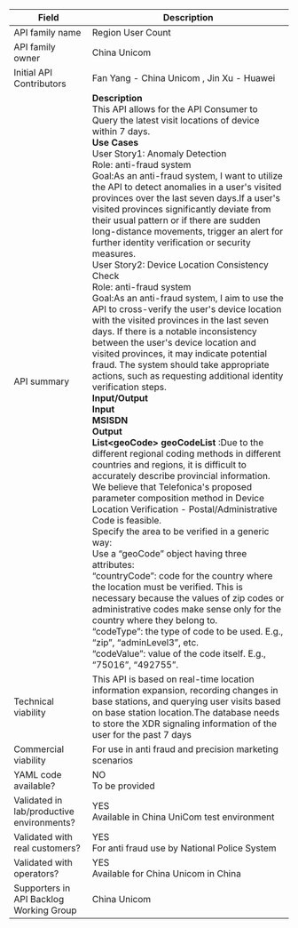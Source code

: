 | **Field** | Description | 
| ---- | ----- |
| API family name | Region User Count | 
| API family owner | China Unicom |
| Initial API Contributors | Fan Yang - China Unicom , Jin Xu - Huawei |
| API summary | **Description**     <br>  This API allows for the API Consumer to Query the latest visit locations of device within 7 days.    <br>  **Use Cases**     <br>  User Story1: Anomaly Detection   <br>  Role: anti-fraud system    <br>  Goal:As an anti-fraud system, I want to utilize the API to detect anomalies in a user's visited provinces over the last seven days.If a user's visited provinces significantly deviate from their usual pattern or if there are sudden long-distance movements, trigger an alert for further identity verification or security measures.   <br> User Story2: Device Location Consistency Check    <br>  Role: anti-fraud system    <br>  Goal:As an anti-fraud system, I aim to use the API to cross-verify the user's device location with the visited provinces in the last seven days. If there is a notable inconsistency between the user's device location and visited provinces, it may indicate potential fraud. The system should take appropriate actions, such as requesting additional identity verification steps.   <br>  **Input/Output**     <br>  **Input**     <br>  **MSISDN**    <br>  **Output**   <br>  **List\<geoCode\> geoCodeList**     :Due to the different regional coding methods in different countries and regions, it is difficult to accurately describe provincial information. We believe that Telefonica's proposed parameter composition method in Device Location Verification - Postal/Administrative Code is feasible.  <br> Specify the area to be verified in a generic way: <br> Use a “geoCode” object having three attributes: <br> “countryCode”: code for the country where the location must be verified. This is necessary because the values of zip codes or administrative codes make sense only for the country where they belong to. <br>“codeType”: the type of code to be used. E.g., “zip”, “adminLevel3”, etc. <br>“codeValue”: value of the code itself. E.g., “75016”, “492755”.  <br>|
| Technical viability | This API is based on real-time location information expansion, recording changes in base stations, and querying user visits based on base station location.The database needs to store the XDR signaling information of the user for the past 7 days |
| Commercial viability | For use in anti fraud and precision marketing scenarios| 
| YAML code available? | NO<br>To be provided  |
| Validated in lab/productive environments? | YES<br>Available in China UniCom test environment |
| Validated with real customers? | YES<br>For anti fraud use by National Police System |
| Validated with operators? | YES<br>Available for China Unicom in China |
| Supporters in API Backlog Working Group | China Unicom |